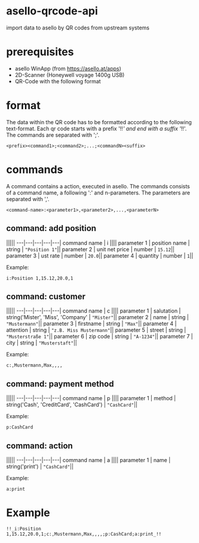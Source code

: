 # asello-qrcode-api

import data to asello by QR codes from upstream systems

# prerequisites

* asello WinApp (from https://asello.at/apps)
* 2D-Scanner (Honeywell voyage 1400g USB)
* QR-Code with the following format

# format

The data within the QR code has to be formatted according to the following text-format. Each qr code starts with a prefix '!!_' and end with a suffix '_!!'. The commands are separated with ';'.

```
<prefix><command1>;<command2>;...;<commandN><suffix>
```

# commands

A command contains a action, executed in asello. The commands consists of a command name, a following ':' and n-parameters. The parameters are separated with ','.

```
<command-name>:<parameter1>,<parameter2>,...,<parameterN>
```

## command: add position

|||||
---|---|---|---|---|
command name | i ||||
parameter 1 | position name | string | ```"Position 1"```||
parameter 2 | unit net price | number | ```15.12```||
parameter 3 | ust rate | number | ```20.0```||
parameter 4 | quantity | number | ```1```||

Example:
```
i:Position 1,15.12,20.0,1
```

## command: customer

|||||
---|---|---|---|---|
command name | c ||||
parameter 1 | salutation | string('Mister', 'Miss', 'Company' | ```"Mister"```||
parameter 2 | name | string | ```"Mustermann"```||
parameter 3 | firstname | string | ```"Max"```||
parameter 4 | attention | string | ```"z.B. Miss Mustermann"```||
parameter 5 | street | string | ```"Musterstraße 1"```||
parameter 6 | zip code | string | ```"A-1234"```||
parameter 7 | city | string | ```"Musterstaft"```||

Example:
```
c:,Mustermann,Max,,,,
```

## command: payment method
|||||
---|---|---|---|---|
command name | p ||||
parameter 1 | method | string('Cash', 'CreditCard', 'CashCard') | ```"CashCard"```||

Example:
```
p:CashCard
```

## command: action
|||||
---|---|---|---|---|
command name | a ||||
parameter 1 | name | string('print') | ```"CashCard"```||

Example:
```
a:print
```

# Example

```
!!_i:Position 1,15.12,20.0,1;c:,Mustermann,Max,,,,;p:CashCard;a:print_!!
```
